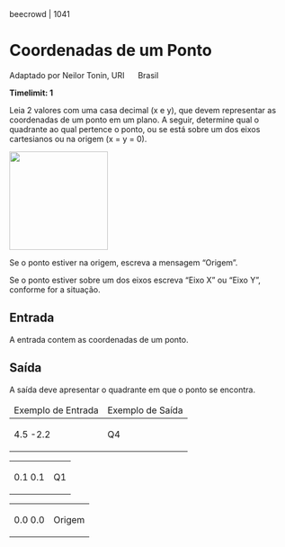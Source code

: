 <div class="header">
<span>beecrowd | 1041</span>
<h1>Coordenadas de um Ponto</h1>
<div><p>
Adaptado por Neilor Tonin, URI <img alt src="https://resources.beecrowd.com.br/gallery/images/flags/br.gif" style="width: 16px; height: 11px; " /> Brasil</p>
</div>
<strong>Timelimit: 1</strong>
</div>
<div class="problem">
<div class="description">
<p>
Leia 2 valores com uma casa decimal (x e y), que devem representar as coordenadas de um ponto em um plano. A seguir, determine qual o quadrante ao qual pertence o ponto, ou se está sobre um dos eixos cartesianos ou na origem (x = y = 0).</p>
<p class="center">
<img alt src="https://resources.beecrowd.com.br/gallery/images/problems/UOJ_1041.png" style="width: 175px; height: 175px;" /></p>
<p>
Se o ponto estiver na origem, escreva a mensagem “Origem”.</p>
<p>
Se o ponto estiver sobre um dos eixos escreva “Eixo X” ou “Eixo Y”, conforme for a situação.</p>
</div>
<h2>Entrada</h2>
<div class="input">
<p>
A entrada contem as coordenadas de um ponto.</p>
</div>
<h2>Saída</h2>
<div class="output">
<p>
A saída deve apresentar o quadrante em que o ponto se encontra.</p>
</div>
<div class="both"></div>
<table>
<thead>
<tr>
<td>Exemplo de Entrada</td>
<td>Exemplo de Saída</td>
</tr>
</thead>
<tbody>
<tr>
<td class="division">
<p>
4.5 -2.2</p>
</td>
<td>
<p>
Q4</p>
</td>
</tr>
</tbody>
</table>
<table>
<tbody>
<tr>
<td class="division">
<p>
0.1 0.1</p>
</td>
<td>
<p>
Q1</p>
</td>
</tr>
</tbody>
</table>
<table>
<tbody>
<tr>
<td class="division">
<p>
0.0 0.0</p>
</td>
<td>
<p>
Origem</p>
</td>
</tr>
</tbody>
</table>
</div>
